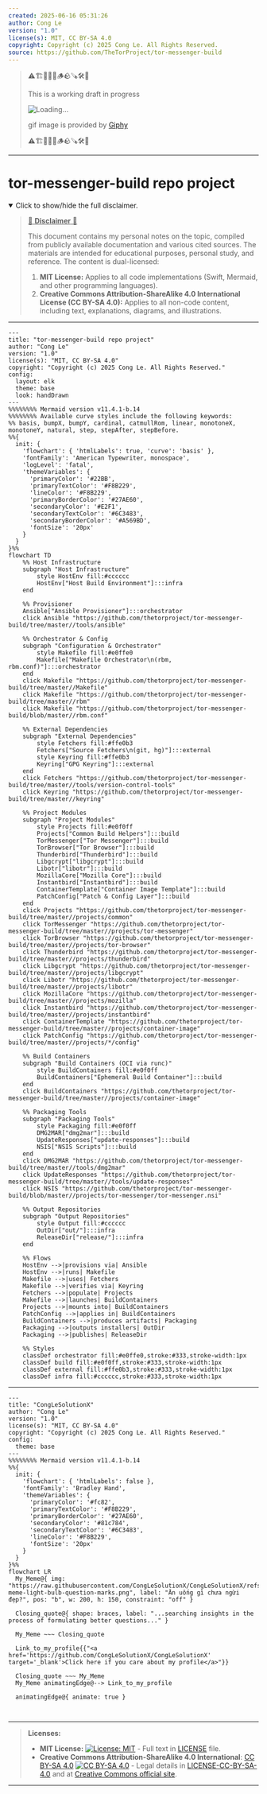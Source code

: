 ```yaml
---
created: 2025-06-16 05:31:26
author: Cong Le
version: "1.0"
license(s): MIT, CC BY-SA 4.0
copyright: Copyright (c) 2025 Cong Le. All Rights Reserved.
source: https://github.com/TheTorProject/tor-messenger-build
---
```



> ⚠️🏗️🚧🦺🧱🪵🪨🪚🛠️👷
> 
> This is a working draft in progress
> 
> ![Loading...](https://media1.giphy.com/media/v1.Y2lkPTc5MGI3NjExbzNxN2phYjJxY3UyZmRicDA3cHFteTJsZDN5M3RyMmN6OXJ5MXF4NSZlcD12MV9pbnRlcm5hbF9naWZfYnlfaWQmY3Q9Zw/3o85fTbmA8BbUhJvri/giphy.gif)
>
> gif image is provided by [Giphy](https://giphy.com)
> 
> ⚠️🏗️🚧🦺🧱🪵🪨🪚🛠️👷


----




# tor-messenger-build repo project
<details open>
<summary>Click to show/hide the full disclaimer.</summary>
   
> <ins>📢 **Disclaimer** 🚨</ins>
>
> This document contains my personal notes on the topic,
> compiled from publicly available documentation and various cited sources.
> The materials are intended for educational purposes, personal study, and reference.
> The content is dual-licensed:
> 1. **MIT License:** Applies to all code implementations (Swift, Mermaid, and other programming languages).
> 2. **Creative Commons Attribution-ShareAlike 4.0 International License (CC BY-SA 4.0):** Applies to all non-code content, including text, explanations, diagrams, and illustrations.

</details>

---

```mermaid
---
title: "tor-messenger-build repo project"
author: "Cong Le"
version: "1.0"
license(s): "MIT, CC BY-SA 4.0"
copyright: "Copyright (c) 2025 Cong Le. All Rights Reserved."
config:
  layout: elk
  theme: base
  look: handDrawn
---
%%%%%%%% Mermaid version v11.4.1-b.14
%%%%%%%% Available curve styles include the following keywords:
%% basis, bumpX, bumpY, cardinal, catmullRom, linear, monotoneX, monotoneY, natural, step, stepAfter, stepBefore.
%%{
  init: {
    'flowchart': { 'htmlLabels': true, 'curve': 'basis' },
    'fontFamily': 'American Typewriter, monospace',
    'logLevel': 'fatal',
    'themeVariables': {
      'primaryColor': '#22BB',
      'primaryTextColor': '#F8B229',
      'lineColor': '#F8B229',
      'primaryBorderColor': '#27AE60',
      'secondaryColor': '#E2F1',
      'secondaryTextColor': '#6C3483',
      'secondaryBorderColor': '#A569BD',
      'fontSize': '20px'
    }
  }
}%%
flowchart TD
    %% Host Infrastructure
    subgraph "Host Infrastructure"
        style HostEnv fill:#cccccc
        HostEnv["Host Build Environment"]:::infra
    end

    %% Provisioner
    Ansible["Ansible Provisioner"]:::orchestrator
    click Ansible "https://github.com/thetorproject/tor-messenger-build/tree/master//tools/ansible"

    %% Orchestrator & Config
    subgraph "Configuration & Orchestrator"
        style Makefile fill:#e0ffe0
        Makefile["Makefile Orchestrator\n(rbm, rbm.conf)"]:::orchestrator
    end
    click Makefile "https://github.com/thetorproject/tor-messenger-build/tree/master//Makefile"
    click Makefile "https://github.com/thetorproject/tor-messenger-build/tree/master//rbm"
    click Makefile "https://github.com/thetorproject/tor-messenger-build/blob/master//rbm.conf"

    %% External Dependencies
    subgraph "External Dependencies"
        style Fetchers fill:#ffe0b3
        Fetchers["Source Fetchers\n(git, hg)"]:::external
        style Keyring fill:#ffe0b3
        Keyring["GPG Keyring"]:::external
    end
    click Fetchers "https://github.com/thetorproject/tor-messenger-build/tree/master//tools/version-control-tools"
    click Keyring "https://github.com/thetorproject/tor-messenger-build/tree/master//keyring"

    %% Project Modules
    subgraph "Project Modules" 
        style Projects fill:#e0f0ff
        Projects["Common Build Helpers"]:::build
        TorMessenger["Tor Messenger"]:::build
        TorBrowser["Tor Browser"]:::build
        Thunderbird["Thunderbird"]:::build
        Libgcrypt["libgcrypt"]:::build
        Libotr["libotr"]:::build
        MozillaCore["Mozilla Core"]:::build
        Instantbird["Instantbird"]:::build
        ContainerTemplate["Container Image Template"]:::build
        PatchConfig["Patch & Config Layer"]:::build
    end
    click Projects "https://github.com/thetorproject/tor-messenger-build/tree/master//projects/common"
    click TorMessenger "https://github.com/thetorproject/tor-messenger-build/tree/master//projects/tor-messenger"
    click TorBrowser "https://github.com/thetorproject/tor-messenger-build/tree/master//projects/tor-browser"
    click Thunderbird "https://github.com/thetorproject/tor-messenger-build/tree/master//projects/thunderbird"
    click Libgcrypt "https://github.com/thetorproject/tor-messenger-build/tree/master//projects/libgcrypt"
    click Libotr "https://github.com/thetorproject/tor-messenger-build/tree/master//projects/libotr"
    click MozillaCore "https://github.com/thetorproject/tor-messenger-build/tree/master//projects/mozilla"
    click Instantbird "https://github.com/thetorproject/tor-messenger-build/tree/master//projects/instantbird"
    click ContainerTemplate "https://github.com/thetorproject/tor-messenger-build/tree/master//projects/container-image"
    click PatchConfig "https://github.com/thetorproject/tor-messenger-build/tree/master//projects/*/config"

    %% Build Containers
    subgraph "Build Containers (OCI via runc)"
        style BuildContainers fill:#e0f0ff
        BuildContainers["Ephemeral Build Container"]:::build
    end
    click BuildContainers "https://github.com/thetorproject/tor-messenger-build/tree/master//projects/container-image"

    %% Packaging Tools
    subgraph "Packaging Tools"
        style Packaging fill:#e0f0ff
        DMG2MAR["dmg2mar"]:::build
        UpdateResponses["update-responses"]:::build
        NSIS["NSIS Scripts"]:::build
    end
    click DMG2MAR "https://github.com/thetorproject/tor-messenger-build/tree/master//tools/dmg2mar"
    click UpdateResponses "https://github.com/thetorproject/tor-messenger-build/tree/master//tools/update-responses"
    click NSIS "https://github.com/thetorproject/tor-messenger-build/blob/master//projects/tor-messenger/tor-messenger.nsi"

    %% Output Repositories
    subgraph "Output Repositories"
        style Output fill:#cccccc
        OutDir["out/"]:::infra
        ReleaseDir["release/"]:::infra
    end

    %% Flows
    HostEnv -->|provisions via| Ansible
    HostEnv -->|runs| Makefile
    Makefile -->|uses| Fetchers
    Makefile -->|verifies via| Keyring
    Fetchers -->|populate| Projects
    Makefile -->|launches| BuildContainers
    Projects -->|mounts into| BuildContainers
    PatchConfig -->|applies in| BuildContainers
    BuildContainers -->|produces artifacts| Packaging
    Packaging -->|outputs installers| OutDir
    Packaging -->|publishes| ReleaseDir

    %% Styles
    classDef orchestrator fill:#e0ffe0,stroke:#333,stroke-width:1px
    classDef build fill:#e0f0ff,stroke:#333,stroke-width:1px
    classDef external fill:#ffe0b3,stroke:#333,stroke-width:1px
    classDef infra fill:#cccccc,stroke:#333,stroke-width:1px
```

-----

<!-- 
```mermaid
%% Current Mermaid version
info
```  -->


```mermaid
---
title: "CongLeSolutionX"
author: "Cong Le"
version: "1.0"
license(s): "MIT, CC BY-SA 4.0"
copyright: "Copyright (c) 2025 Cong Le. All Rights Reserved."
config:
  theme: base
---
%%%%%%%% Mermaid version v11.4.1-b.14
%%{
  init: {
    'flowchart': { 'htmlLabels': false },
    'fontFamily': 'Bradley Hand',
    'themeVariables': {
      'primaryColor': '#fc82',
      'primaryTextColor': '#F8B229',
      'primaryBorderColor': '#27AE60',
      'secondaryColor': '#81c784',
      'secondaryTextColor': '#6C3483',
      'lineColor': '#F8B229',
      'fontSize': '20px'
    }
  }
}%%
flowchart LR
  My_Meme@{ img: "https://raw.githubusercontent.com/CongLeSolutionX/CongLeSolutionX/refs/heads/main/assets/images/My-meme-light-bulb-question-marks.png", label: "Ăn uống gì chưa ngừi đẹp?", pos: "b", w: 200, h: 150, constraint: "off" }

  Closing_quote@{ shape: braces, label: "...searching insights in the process of formulating better questions..." }
    
  My_Meme ~~~ Closing_quote
    
  Link_to_my_profile{{"<a href='https://github.com/CongLeSolutionX/CongLeSolutionX' target='_blank'>Click here if you care about my profile</a>"}}

  Closing_quote ~~~ My_Meme
  My_Meme animatingEdge@--> Link_to_my_profile
  
  animatingEdge@{ animate: true }



```

---
>**Licenses:**
>
>- **MIT License:**  [![License: MIT](https://img.shields.io/badge/License-MIT-yellow.svg)](LICENSE) - Full text in [LICENSE](LICENSE) file.
>- **Creative Commons Attribution-ShareAlike 4.0 International**: [CC BY-SA 4.0](https://creativecommons.org/licenses/by-sa/4.0/) [![CC BY-SA 4.0](https://licensebuttons.net/l/by-sa/4.0/88x31.png)](https://creativecommons.org/licenses/by-sa/4.0/) - Legal details in [LICENSE-CC-BY-SA-4.0](THE_PAST/LICENSE-CC-BY-SA-4.0) and at [Creative Commons official site](https://creativecommons.org/licenses/by-sa/4.0/).
>
---
